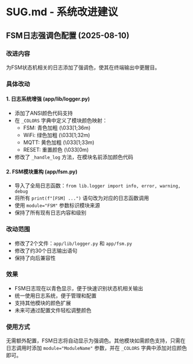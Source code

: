 # SUG.md - 系统改进建议

## FSM日志强调色配置 (2025-08-10)

### 改进内容
为FSM状态机相关的日志添加了强调色，使其在终端输出中更醒目。

### 具体改动

#### 1. 日志系统增强 (app/lib/logger.py)
- 添加了ANSI颜色代码支持
- 在 `_COLORS` 字典中定义了模块颜色映射：
  - FSM: 青色加粗 (\033[1;36m)
  - WiFi: 绿色加粗 (\033[1;32m) 
  - MQTT: 黄色加粗 (\033[1;33m)
  - RESET: 重置颜色 (\033[0m)
- 修改了 `_handle_log` 方法，在模块名前添加颜色代码

#### 2. FSM模块重构 (app/fsm.py)
- 导入了全局日志函数：`from lib.logger import info, error, warning, debug`
- 将所有 `print(f"[FSM] ...")` 语句改为对应的日志函数调用
- 使用 `module="FSM"` 参数标识模块来源
- 保持了所有现有日志内容和级别

### 改动范围
- 修改了2个文件：`app/lib/logger.py` 和 `app/fsm.py`
- 修改了约30个日志输出语句
- 保持了向后兼容性

### 效果
- FSM日志现在以青色显示，便于快速识别状态机相关输出
- 统一使用日志系统，便于管理和配置
- 支持其他模块的颜色扩展
- 未来可通过配置文件轻松调整颜色

### 使用方式
无需额外配置，FSM日志将自动显示为强调色。其他模块如需颜色支持，只需在日志调用时添加 `module="ModuleName"` 参数，并在 `_COLORS` 字典中添加对应颜色即可。
